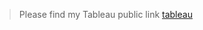 > Please find my Tableau public link [tableau](https://public.tableau.com/app/profile/ramakrishna.chepuri1672/vizzes)
